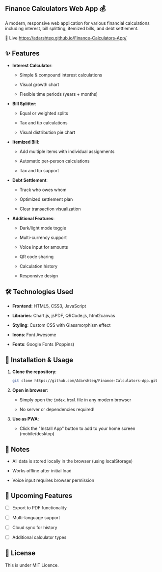 
## Finance Calculators Web App 💰

A modern, responsive web application for various financial calculations including interest, bill splitting, itemized bills, and debt settlement.

🔴 Live  https://adarshteq.github.io/Finance-Calculators-App/

## ✨ Features

- **Interest Calculator**:

  - Simple & compound interest calculations

  - Visual growth chart

  - Flexible time periods (years + months)

- **Bill Splitter**:

  - Equal or weighted splits

  - Tax and tip calculations

  - Visual distribution pie chart

- **Itemized Bill**:

  - Add multiple items with individual assignments

  - Automatic per-person calculations

  - Tax and tip support

- **Debt Settlement**:

  - Track who owes whom

  - Optimized settlement plan

  - Clear transaction visualization

- **Additional Features**:

  - Dark/light mode toggle

  - Multi-currency support

  - Voice input for amounts

  - QR code sharing

  - Calculation history

  - Responsive design

## 🛠️ Technologies Used

- **Frontend**: HTML5, CSS3, JavaScript

- **Libraries**: Chart.js, jsPDF, QRCode.js, html2canvas

- **Styling**: Custom CSS with Glassmorphism effect

- **Icons**: Font Awesome

- **Fonts**: Google Fonts (Poppins)

## 🚀 Installation & Usage

1. **Clone the repository**:
   ```bash
   git clone https://github.com/Adarshteq/Finance-Calculators-App.git
   ```

2. **Open in browser**:

   - Simply open the `index.html` file in any modern browser

   - No server or dependencies required!

4. **Use as PWA**:

   - Click the "Install App" button to add to your home screen (mobile/desktop)

## 📝 Notes

- All data is stored locally in the browser (using localStorage)

- Works offline after initial load

- Voice input requires browser permission

## 🌟 Upcoming Features

- [ ] Export to PDF functionality

- [ ] Multi-language support

- [ ] Cloud sync for history

- [ ] Additional calculator types


## 📄 License

This is under MIT Licence.

